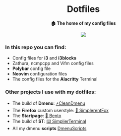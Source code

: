 <div align="center">
<h1>Dotfiles</h1>
<b>🏠 The home of my config files</b>
</div>

<p align="center">
  <img src="https://github.com/MiguelRAvila/ZenDmenu/blob/master/rsc/ss.png">
</p>

### In this repo you can find:

- Config files for **i3** and **i3blocks**
- Zathura, ncmpcpp and Vifm config files
- **Polybar** config file
- **Neovim** configuration files
- The config files for the **Alacritty** Terminal

### Other projects I use with my dotfiles:

- The build of **Dmenu**: [⚡CleanDmenu](https://github.com/MiguelRAvila/CleanDmenu)
- The **Firefox** custom userstyle: [🦊 SimplerentFox](https://github.com/MiguelRAvila/SimplerentFox)
- The **Startpage**: [🍱 Bento](https://github.com/MiguelRAvila/Bento)
- The build of **ST**: [⌨️ SimplierTerminal](https://github.com/MiguelRAvila/SimplierTerminal)
- All my dmenu **scripts** [DmenuScripts](https://github.com/MiguelRAvila/DmenuScripts)

